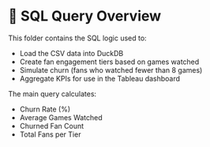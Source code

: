 # 📄 SQL Query Overview

This folder contains the SQL logic used to:

- Load the CSV data into DuckDB
- Create fan engagement tiers based on games watched
- Simulate churn (fans who watched fewer than 8 games)
- Aggregate KPIs for use in the Tableau dashboard

The main query calculates:

- Churn Rate (%)
- Average Games Watched
- Churned Fan Count
- Total Fans per Tier
